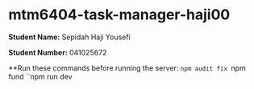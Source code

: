 # mtm6404-task-manager-haji00

**Student Name:** Sepidah Haji Yousefi

**Student Number:** 041025672

**Run these commands before running the server:
``npm audit fix
``npm fund
``npm run dev
